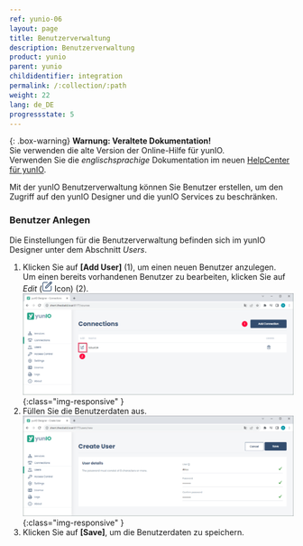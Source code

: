 ```yaml
---
ref: yunio-06
layout: page
title: Benutzerverwaltung
description: Benutzerverwaltung
product: yunio
parent: yunio
childidentifier: integration
permalink: /:collection/:path
weight: 22
lang: de_DE
progressstate: 5
---
```


{: .box-warning}
**Warnung: Veraltete Dokumentation!** <br>
Sie verwenden die alte Version der Online-Hilfe für yunIO.<br>
Verwenden Sie die *englischsprachige* Dokumentation im neuen [HelpCenter für yunIO](https://helpcenter.theobald-software.com/yunio/).

Mit der yunIO Benutzerverwaltung können Sie Benutzer erstellen, um den Zugriff auf den yunIO Designer und die yunIO Services zu beschränken.

### Benutzer Anlegen

Die Einstellungen für die Benutzerverwaltung befinden sich im yunIO Designer unter dem Abschnitt *Users*.

1. Klicken Sie auf **[Add User]** (1), um einen neuen Benutzer anzulegen. <br>
Um einen bereits vorhandenen Benutzer zu bearbeiten, klicken Sie auf *Edit* (![Edit](/img/content/yunio/edit.png) Icon) (2).<br>
![Users](/img/content/yunio/yunio-users.png){:class="img-responsive" }
2. Füllen Sie die Benutzerdaten aus.<br>
![New-User](/img/content/yunio/yunio-new-user.png){:class="img-responsive" }
3. Klicken Sie auf **[Save]**, um die Benutzerdaten zu speichern.

<!---
**Allowed to log in**<br>
Wenn diese Checkbox aktiv ist, hat der Benutzer Zugriff auf den Designer.
Wenn **Allowed to log in**  inaktiv ist, kann der Benutzer Services aufrufen, aber nicht im Designer bearbeiten.
-->
